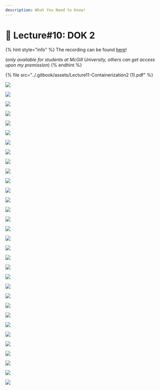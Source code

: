 ```yaml
---
description: What You Need to Know!
---
```


# 🙏 Lecture#10: DOK 2

{% hint style="info" %}
The recording can be found [here](https://mcgill-my.sharepoint.com/:v:/g/personal/majid\_babaei\_mcgill\_ca/ETZV\_7wZfIFEsnZpQn4YIB0BrFhViiTMc\_ROV4DYRpD-iQ?e=BbpheL)!

(_only available for students at McGill University, others can get access upon my premission_)
{% endhint %}

{% file src="../.gitbook/assets/Lecture11-Containerization2 (1).pdf" %}

![](<../.gitbook/assets/image (437).png>)

![](<../.gitbook/assets/image (438).png>)

![](<../.gitbook/assets/image (439).png>)

![](<../.gitbook/assets/image (440).png>)

![](<../.gitbook/assets/image (441).png>)

![](<../.gitbook/assets/image (442).png>)

![](<../.gitbook/assets/image (443).png>)

![](<../.gitbook/assets/image (444).png>)

![](<../.gitbook/assets/image (445).png>)

![](<../.gitbook/assets/image (446).png>)

![](<../.gitbook/assets/image (447).png>)

![](<../.gitbook/assets/image (448).png>)

![](<../.gitbook/assets/image (449).png>)

![](<../.gitbook/assets/image (450).png>)

![](<../.gitbook/assets/image (451).png>)

![](<../.gitbook/assets/image (453).png>)

![](<../.gitbook/assets/image (454).png>)

![](<../.gitbook/assets/image (455).png>)

![](<../.gitbook/assets/image (456).png>)

![](<../.gitbook/assets/image (457).png>)

![](<../.gitbook/assets/image (458).png>)

![](<../.gitbook/assets/image (459).png>)

![](<../.gitbook/assets/image (460).png>)

![](<../.gitbook/assets/image (461).png>)

![](<../.gitbook/assets/image (462).png>)

![](<../.gitbook/assets/image (463).png>)

![](<../.gitbook/assets/image (464).png>)

![](<../.gitbook/assets/image (465).png>)

![](<../.gitbook/assets/image (466).png>)

![](<../.gitbook/assets/image (467).png>)

![](<../.gitbook/assets/image (468).png>)

![](<../.gitbook/assets/image (469).png>)
